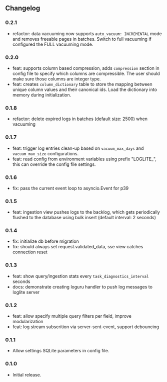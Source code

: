 ## Changelog

### 0.2.1

- refactor: data vacuuming now supports  `auto_vacuum: INCREMENTAL` mode and removes freeable pages in batches. Switch to full vacuuming if configured the FULL vacuuming mode.

### 0.2.0

- feat: supports column based compression, adds `compression` section in config file to specify which columns are compressible. The user should make sure those columns are integer type.
- feat: creates `column_dictionary` table to store the mapping between unique column values and their canonical ids. Load the dictionary into memory during initialization.

### 0.1.8

- refactor: delete expired logs in batches (default size: 2500) when vacuuming

### 0.1.7

- feat: trigger log entries clean-up based on `vacuum_max_days` and `vacuum_max_size` configurations.
- feat: read config from environment variables using prefix "LOGLITE_", this can override the config file settings.

### 0.1.6

- fix: pass the current event loop to asyncio.Event for p39

### 0.1.5

- feat: ingestion view pushes logs to the backlog, which gets periodically flushed to the database using bulk insert (default interval: 2 seconds)

### 0.1.4

- fix: initialize db before migration
- fix: should always set request.validated_data, sse view catches connection reset

### 0.1.3

- feat: show query/ingestion stats every `task_diagnostics_interval` seconds
- docs: demonstrate creating loguru handler to push log messages to loglite server

### 0.1.2

- feat: allow specify multiple query filters per field, improve modularization
- feat: log stream subscrition via server-sent-event, support debouncing

### 0.1.1

- Allow settings SQLite parameters in config file.

### 0.1.0

- Initial release.
